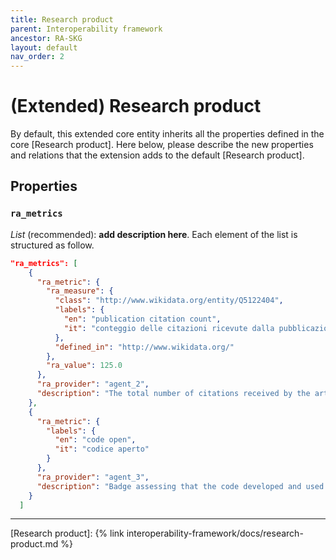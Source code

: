 ```yaml
---
title: Research product
parent: Interoperability framework
ancestor: RA-SKG
layout: default
nav_order: 2
---
```


# (Extended) Research product

By default, this extended core entity inherits all the properties defined in the core [Research product].
Here below, please describe the new properties and relations that the extension adds to the default [Research product].


## Properties

### `ra_metrics`
*List* (recommended): **add description here**. Each element of the list is structured as follow.



```json
"ra_metrics": [
    {
      "ra_metric": {
        "ra_measure": {
          "class": "http://www.wikidata.org/entity/Q5122404",
          "labels": {
            "en": "publication citation count",
            "it": "conteggio delle citazioni ricevute dalla pubblicazione"
          },
          "defined_in": "http://www.wikidata.org/"
        },
        "ra_value": 125.0
      },
      "ra_provider": "agent_2",
      "description": "The total number of citations received by the article in consideration. Citations and article metadata required to calculate the particular indicator are gathered by OpenCitations Index and OpenCitations Meta."
    },
    {
      "ra_metric": {
        "labels": {
          "en": "code open",
          "it": "codice aperto"
        }
      },
      "ra_provider": "agent_3",
      "description": "Badge assessing that the code developed and used within the article is open. Information gathered from."
    }
  ]
```

----
[Research product]: {% link interoperability-framework/docs/research-product.md %}